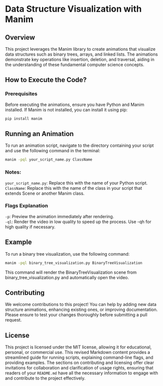 # Data Structure Visualization with Manim

## Overview

This project leverages the Manim library to create animations that visualize data structures such as binary trees, arrays, and linked lists. The animations demonstrate key operations like insertion, deletion, and traversal, aiding in the understanding of these fundamental computer science concepts.

## How to Execute the Code?

### Prerequisites

Before executing the animations, ensure you have Python and Manim installed. If Manim is not installed, you can install it using pip:

```bash
pip install manim
```

## Running an Animation

To run an animation script, navigate to the directory containing your script and use the following command in the terminal:

```bash
manim -pql your_script_name.py ClassName
```

### Notes:
`your_script_name.py`: Replace this with the name of your Python script.\
`ClassName`: Replace this with the name of the class in your script that extends Scene or another Manim class.

### Flags Explanation
`-p`: Preview the animation immediately after rendering.\
`-ql`: Render the video in low quality to speed up the process. Use -qh for high quality if necessary.
## Example
To run a binary tree visualization, use the following command:

```bash
manim -pql binary_tree_visualization.py BinaryTreeVisualization
```

This command will render the BinaryTreeVisualization scene from binary_tree_visualization.py and automatically open the video.

## Contributing
We welcome contributions to this project! You can help by adding new data structure animations, enhancing existing ones, or improving documentation. Please ensure to test your changes thoroughly before submitting a pull request.

## License
This project is licensed under the MIT license, allowing it for educational, personal, or commercial use.
This revised Markdown content provides a streamlined guide for running scripts, explaining command-line flags, and providing examples. The sections on contributing and licensing offer clear invitations for collaboration and clarification of usage rights, ensuring that readers of your `README.md` have all the necessary information to engage with and contribute to the project effectively.
